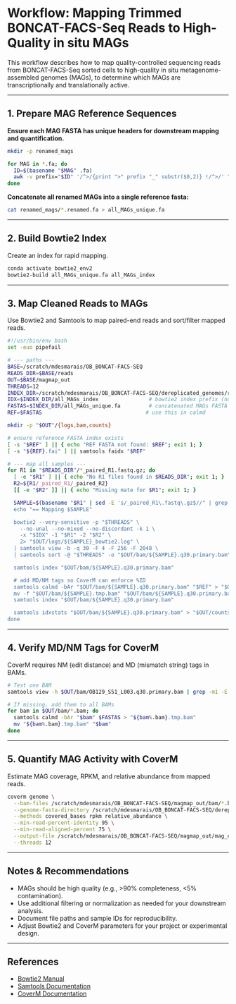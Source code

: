 # Workflow: Mapping Trimmed BONCAT-FACS-Seq Reads to High-Quality in situ MAGs

This workflow describes how to map quality-controlled sequencing reads from BONCAT-FACS-Seq sorted cells to high-quality in situ metagenome-assembled genomes (MAGs), to determine which MAGs are transcriptionally and translationally active.

---

## 1. Prepare MAG Reference Sequences

**Ensure each MAG FASTA has unique headers for downstream mapping and quantification.**

```bash
mkdir -p renamed_mags

for MAG in *.fa; do
  ID=$(basename "$MAG" .fa)
  awk -v prefix="$ID" '/^>/{print ">" prefix "_" substr($0,2)} !/^>/' "$MAG" > renamed_mags/"$ID.renamed.fa"
done
```

**Concatenate all renamed MAGs into a single reference fasta:**

```bash
cat renamed_mags/*.renamed.fa > all_MAGs_unique.fa
```

---

## 2. Build Bowtie2 Index

Create an index for rapid mapping.

```bash
conda activate bowtie2_env2
bowtie2-build all_MAGs_unique.fa all_MAGs_index
```

---

## 3. Map Cleaned Reads to MAGs

Use Bowtie2 and Samtools to map paired-end reads and sort/filter mapped reads.

```bash
#!/usr/bin/env bash
set -euo pipefail

# --- paths ---
BASE=/scratch/mdesmarais/OB_BONCAT-FACS-SEQ
READS_DIR=$BASE/reads
OUT=$BASE/magmap_out
THREADS=12
INDEX_DIR=/scratch/mdesmarais/OB_BONCAT-FACS-SEQ/dereplicated_genomes/renamed_mags
IDX=$INDEX_DIR/all_MAGs_index                # bowtie2 index prefix (no .bt2)
FASTAS=$INDEX_DIR/all_MAGs_unique.fa         # concatenated MAGs FASTA
REF=$FASTAS                                 # use this in calmd

mkdir -p "$OUT"/{logs,bam,counts}

# ensure reference FASTA index exists
[ -s "$REF" ] || { echo "REF FASTA not found: $REF"; exit 1; }
[ -s "${REF}.fai" ] || samtools faidx "$REF"

# --- map all samples ---
for R1 in "$READS_DIR"/*_paired_R1.fastq.gz; do
  [ -e "$R1" ] || { echo "No R1 files found in $READS_DIR"; exit 1; }
  R2=${R1/_paired_R1/_paired_R2}
  [[ -e "$R2" ]] || { echo "Missing mate for $R1"; exit 1; }

  SAMPLE=$(basename "$R1" | sed -E 's/_paired_R1\.fastq\.gz$//" | grep -oE 'OBNC|OB[0-9]+|[A-Za-z0-9._-]+')
  echo "== Mapping $SAMPLE"

  bowtie2 --very-sensitive -p "$THREADS" \
    --no-unal --no-mixed --no-discordant -k 1 \
    -x "$IDX" -1 "$R1" -2 "$R2" \
    2> "$OUT/logs/${SAMPLE}_bowtie2.log" \
  | samtools view -b -q 30 -F 4 -F 256 -F 2048 \
  | samtools sort -@ "$THREADS" -o "$OUT/bam/${SAMPLE}.q30.primary.bam"

  samtools index "$OUT/bam/${SAMPLE}.q30.primary.bam"

  # add MD/NM tags so CoverM can enforce %ID
  samtools calmd -bAr "$OUT/bam/${SAMPLE}.q30.primary.bam" "$REF" > "$OUT/bam/${SAMPLE}.tmp.bam"
  mv -f "$OUT/bam/${SAMPLE}.tmp.bam" "$OUT/bam/${SAMPLE}.q30.primary.bam"
  samtools index "$OUT/bam/${SAMPLE}.q30.primary.bam"

  samtools idxstats "$OUT/bam/${SAMPLE}.q30.primary.bam" > "$OUT/counts/${SAMPLE}_idxstats.tsv"
done
```

---

## 4. Verify MD/NM Tags for CoverM

CoverM requires NM (edit distance) and MD (mismatch string) tags in BAMs.

```bash
# Test one BAM
samtools view -h $OUT/bam/OB129_S51_L003.q30.primary.bam | grep -m1 -E "NM:i|MD:Z" || echo "No tags found"

# If missing, add them to all BAMs
for bam in $OUT/bam/*.bam; do
  samtools calmd -bAr "$bam" $FASTAS > "${bam%.bam}.tmp.bam"
  mv "${bam%.bam}.tmp.bam" "$bam"
done
```

---

## 5. Quantify MAG Activity with CoverM

Estimate MAG coverage, RPKM, and relative abundance from mapped reads.

```bash
coverm genome \
  --bam-files /scratch/mdesmarais/OB_BONCAT-FACS-SEQ/magmap_out/bam/*.bam \
  --genome-fasta-directory /scratch/mdesmarais/OB_BONCAT-FACS-SEQ/dereplicated_genomes/renamed_mags \
  --methods covered_bases rpkm relative_abundance \
  --min-read-percent-identity 95 \
  --min-read-aligned-percent 75 \
  --output-file /scratch/mdesmarais/OB_BONCAT-FACS-SEQ/magmap_out/mag_coverage_summary.tsv \
  --threads 12
```

---

## Notes & Recommendations

- MAGs should be high quality (e.g., >90% completeness, <5% contamination).
- Use additional filtering or normalization as needed for your downstream analysis.
- Document file paths and sample IDs for reproducibility.
- Adjust Bowtie2 and CoverM parameters for your project or experimental design.

---

## References

- [Bowtie2 Manual](http://bowtie-bio.sourceforge.net/bowtie2/manual.shtml)
- [Samtools Documentation](http://www.htslib.org/doc/samtools.html)
- [CoverM Documentation](https://github.com/wwood/CoverM)
